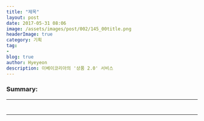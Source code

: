 ```yaml
---
title: "제목"
layout: post
date: 2017-05-31 08:06
image: /assets/images/post/002/145_00title.png
headerImage: true
category: 기획
tag:
-
blog: true
author: Hyeyeon
description: 이베이코리아의 '상품 2.0' 서비스
---
```


### Summary:



---

#

---
